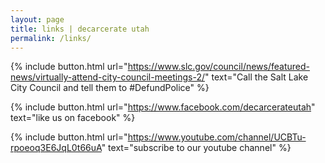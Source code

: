 ```yaml
---
layout: page
title: links | decarcerate utah
permalink: /links/
---
```


<div class="links">
  
{% include button.html url="https://www.slc.gov/council/news/featured-news/virtually-attend-city-council-meetings-2/" text="Call the Salt Lake City Council and tell them to #DefundPolice" %}

{% include button.html url="https://www.facebook.com/decarcerateutah" text="like us on facebook" %}

{% include button.html url="https://www.youtube.com/channel/UCBTu-rpoeoq3E6JqL0t66uA" text="subscribe to our youtube channel" %}

</div>
